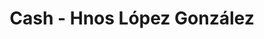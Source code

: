 ---
title: "Cash - Hnos López González"
url: /dos-hermanas/cash-hnos-lopez-gonzalez/
shop: supermercado
---